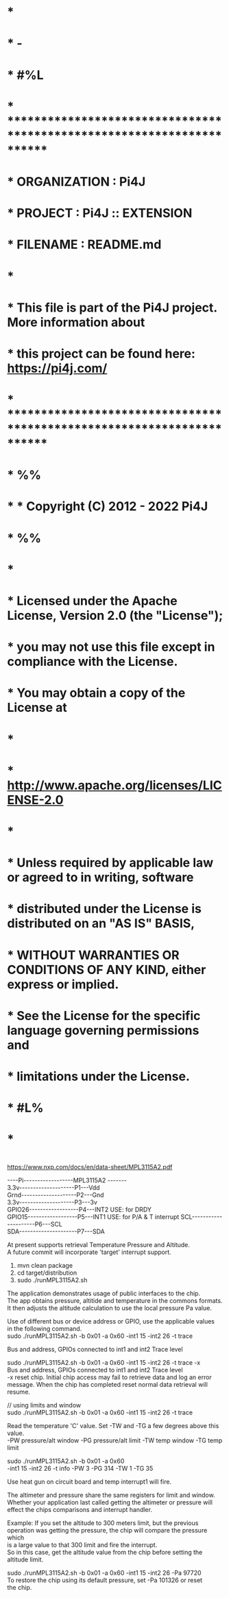 #
#
#      *
#      * -
#      * #%L
#      * **********************************************************************
#      * ORGANIZATION  :  Pi4J
#      * PROJECT       :  Pi4J :: EXTENSION
#      * FILENAME      : README.md
#      *
#      * This file is part of the Pi4J project. More information about
#      * this project can be found here:  https://pi4j.com/
#      * **********************************************************************
#      * %%
#      *   * Copyright (C) 2012 - 2022 Pi4J
#       * %%
#      *
#      * Licensed under the Apache License, Version 2.0 (the "License");
#      * you may not use this file except in compliance with the License.
#      * You may obtain a copy of the License at
#      *
#      *      http://www.apache.org/licenses/LICENSE-2.0
#      *
#      * Unless required by applicable law or agreed to in writing, software
#      * distributed under the License is distributed on an "AS IS" BASIS,
#      * WITHOUT WARRANTIES OR CONDITIONS OF ANY KIND, either express or implied.
#      * See the License for the specific language governing permissions and
#      * limitations under the License.
#      * #L%
#      *
#
#


https://www.nxp.com/docs/en/data-sheet/MPL3115A2.pdf         



----Pi------------------MPL3115A2 -------      
3.3v--------------------P1---Vdd   
Grnd--------------------P2---Gnd   
3.3v--------------------P3---3v   
GPIO26------------------P4---INT2  USE: for DRDY  
GPIO15------------------P5---INT1  USE: for P/A & T interrupt
SCL---------------------P6---SCL    
SDA---------------------P7---SDA  


At present supports retrieval Temperature Pressure and Altitude.     
A future commit will incorporate 'target' interrupt support.        




1. mvn clean package      
2. cd target/distribution      
3. sudo ./runMPL3115A2.sh   

The application demonstrates usage of public interfaces to the chip.    
The app obtains pressure, altitide and temperature in the commons formats.  
It then adjusts the altitude calculation to use the local pressure Pa value.  




Use of different bus or device address or GPIO, use the applicable values      
in the following command.      
sudo ./runMPL3115A2.sh -b 0x01 -a 0x60   -int1 15   -int2 26   -t trace         

Bus and address, GPIOs connected to int1 and int2    Trace level    


sudo ./runMPL3115A2.sh -b 0x01 -a 0x60   -int1 15   -int2 26   -t trace  -x     
Bus and address, GPIOs connected to int1 and int2  Trace level    
-x reset chip.   Initial chip access may fail to retrieve data and log an error  
message. When the chip has completed reset normal data retrieval will resume.       


// using limits and window     
sudo ./runMPL3115A2.sh -b 0x01 -a 0x60   -int1 15   -int2 26   -t trace   

Read the temperature 'C' value.   Set -TW and -TG a few degrees above this    
value.  
-PW pressure/alt window -PG pressure/alt limit -TW temp window -TG temp limit       

sudo ./runMPL3115A2.sh -b 0x01 -a 0x60    
            -int1 15   -int2 26   -t info    -PW 3 -PG 314 -TW 1 -TG 35      

Use heat gun on circuit board and temp interrupt1 will fire.     

The altimeter and pressure share the same registers for limit and window.  
Whether your application last called getting the altimeter or pressure will    
effect the chips comparisons and interrupt handler.      

Example: If you set the altitude to 300 meters limit, but the previous    
operation was getting the pressure, the chip will compare the pressure which   
is a large value to that 300 limit and fire the interrupt.    
So in this case, get the altitude value from the chip before setting the    
altitude limit.   



sudo ./runMPL3115A2.sh -b 0x01 -a 0x60   -int1 15   -int2 26   -Pa 97720      
To restore the chip using its default pressure, set -Pa 101326 or reset   
the chip.   




